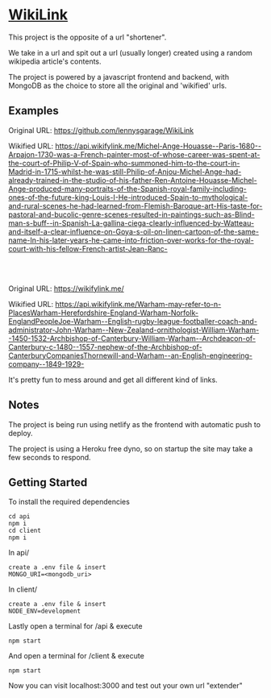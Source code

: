# [WikiLink](http://wikifylink.me/)

This project is the opposite of a url "shortener".

We take in a url and spit out a url (usually longer) created using a random wikipedia article's contents.

The project is powered by a javascript frontend and backend, with MongoDB as the choice to store all the original and 'wikified' urls.

## Examples

Original URL: https://github.com/lennysgarage/WikiLink

Wikified URL: https://api.wikifylink.me/Michel-Ange-Houasse--Paris-1680--Arpajon-1730-was-a-French-painter-most-of-whose-career-was-spent-at-the-court-of-Philip-V-of-Spain-who-summoned-him-to-the-court-in-Madrid-in-1715-whilst-he-was-still-Philip-of-Anjou-Michel-Ange-had-already-trained-in-the-studio-of-his-father-Ren-Antoine-Houasse-Michel-Ange-produced-many-portraits-of-the-Spanish-royal-family-including-ones-of-the-future-king-Louis-I-He-introduced-Spain-to-mythological-and-rural-scenes-he-had-learned-from-Flemish-Baroque-art-His-taste-for-pastoral-and-bucolic-genre-scenes-resulted-in-paintings-such-as-Blind-man-s-buff--in-Spanish-La-gallina-ciega-clearly-influenced-by-Watteau-and-itself-a-clear-influence-on-Goya-s-oil-on-linen-cartoon-of-the-same-name-In-his-later-years-he-came-into-friction-over-works-for-the-royal-court-with-his-fellow-French-artist-Jean-Ranc-

</br>
</br>

Original URL: https://wikifylink.me/

Wikified URL: https://api.wikifylink.me/Warham-may-refer-to-n-PlacesWarham-Herefordshire-England-Warham-Norfolk-EnglandPeopleJoe-Warham--English-rugby-league-footballer-coach-and-administrator-John-Warham--New-Zealand-ornithologist-William-Warham--1450-1532-Archbishop-of-Canterbury-William-Warham--Archdeacon-of-Canterbury-c-1480--1557-nephew-of-the-Archbishop-of-CanterburyCompaniesThornewill-and-Warham--an-English-engineering-company--1849-1929-

It's pretty fun to mess around and get all different kind of links.

## Notes

The project is being run using netlify as the frontend with automatic push to deploy.

The project is using a Heroku free dyno, so on startup the site may take a few seconds to respond.

## Getting Started
To install the required dependencies
```
cd api
npm i 
cd client
npm i
```

In api/
```
create a .env file & insert
MONGO_URI=<mongodb_uri>
```
In client/
```
create a .env file & insert
NODE_ENV=development
```

Lastly open a terminal for /api & execute
```
npm start
```
And open a terminal for /client & execute
```
npm start
```
Now you can visit localhost:3000 and test out your own url "extender"
